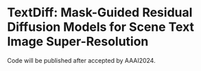 # TextDiff: Mask-Guided Residual Diffusion Models for Scene Text Image Super-Resolution

Code will be published after accepted by AAAI2024.
